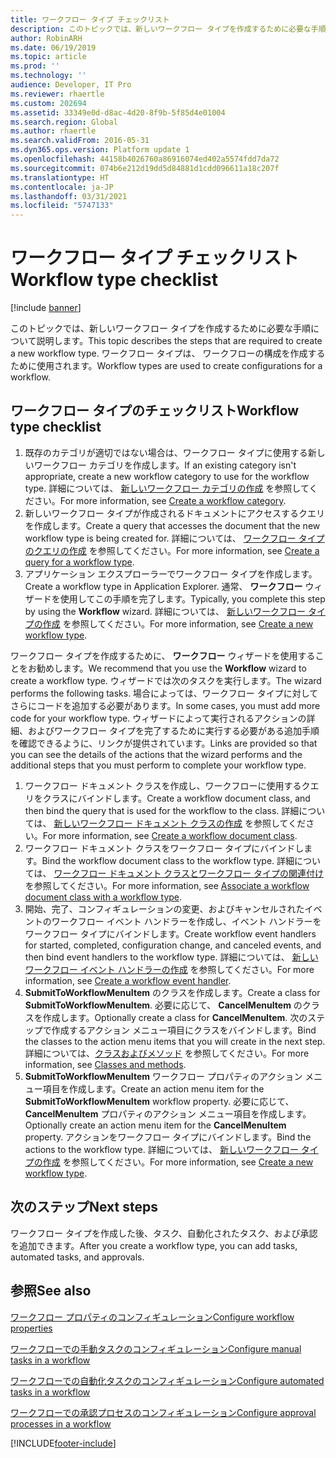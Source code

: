 ```yaml
---
title: ワークフロー タイプ チェックリスト
description: このトピックでは、新しいワークフロー タイプを作成するために必要な手順について説明します。
author: RobinARH
ms.date: 06/19/2019
ms.topic: article
ms.prod: ''
ms.technology: ''
audience: Developer, IT Pro
ms.reviewer: rhaertle
ms.custom: 202694
ms.assetid: 33349e0d-d8ac-4d20-8f9b-5f85d4e01004
ms.search.region: Global
ms.author: rhaertle
ms.search.validFrom: 2016-05-31
ms.dyn365.ops.version: Platform update 1
ms.openlocfilehash: 44158b4026760a86916074ed402a5574fdd7da72
ms.sourcegitcommit: 074b6e212d19dd5d84881d1cdd096611a18c207f
ms.translationtype: HT
ms.contentlocale: ja-JP
ms.lasthandoff: 03/31/2021
ms.locfileid: "5747133"
---
```

# <a name="workflow-type-checklist"></a><span data-ttu-id="c5da7-103">ワークフロー タイプ チェックリスト</span><span class="sxs-lookup"><span data-stu-id="c5da7-103">Workflow type checklist</span></span>

[!include [banner](../includes/banner.md)]

<span data-ttu-id="c5da7-104">このトピックでは、新しいワークフロー タイプを作成するために必要な手順について説明します。</span><span class="sxs-lookup"><span data-stu-id="c5da7-104">This topic describes the steps that are required to create a new workflow type.</span></span> <span data-ttu-id="c5da7-105">ワークフロー タイプは、 ワークフローの構成を作成するために使用されます。</span><span class="sxs-lookup"><span data-stu-id="c5da7-105">Workflow types are used to create configurations for a workflow.</span></span>

## <a name="workflow-type-checklist"></a><span data-ttu-id="c5da7-106">ワークフロー タイプのチェックリスト</span><span class="sxs-lookup"><span data-stu-id="c5da7-106">Workflow type checklist</span></span>

1. <span data-ttu-id="c5da7-107">既存のカテゴリが適切ではない場合は、ワークフロー タイプに使用する新しいワークフロー カテゴリを作成します。</span><span class="sxs-lookup"><span data-stu-id="c5da7-107">If an existing category isn't appropriate, create a new workflow category to use for the workflow type.</span></span> <span data-ttu-id="c5da7-108">詳細については、 [新しいワークフロー カテゴリの作成](workflow-type-category.md) を参照してください。</span><span class="sxs-lookup"><span data-stu-id="c5da7-108">For more information, see [Create a workflow category](workflow-type-category.md).</span></span>
2. <span data-ttu-id="c5da7-109">新しいワークフロー タイプが作成されるドキュメントにアクセスするクエリを作成します。</span><span class="sxs-lookup"><span data-stu-id="c5da7-109">Create a query that accesses the document that the new workflow type is being created for.</span></span> <span data-ttu-id="c5da7-110">詳細については、 [ワークフロー タイプのクエリの作成](workflow-type-query.md) を参照してください。</span><span class="sxs-lookup"><span data-stu-id="c5da7-110">For more information, see [Create a query for a workflow type](workflow-type-query.md).</span></span>
3. <span data-ttu-id="c5da7-111">アプリケーション エクスプローラーでワークフロー タイプを作成します。</span><span class="sxs-lookup"><span data-stu-id="c5da7-111">Create a workflow type in Application Explorer.</span></span> <span data-ttu-id="c5da7-112">通常、 **ワークフロー** ウィザードを使用してこの手順を完了します。</span><span class="sxs-lookup"><span data-stu-id="c5da7-112">Typically, you complete this step by using the **Workflow** wizard.</span></span> <span data-ttu-id="c5da7-113">詳細については、 [新しいワークフロー タイプの作成](workflow-type-create-new.md) を参照してください。</span><span class="sxs-lookup"><span data-stu-id="c5da7-113">For more information, see [Create a new workflow type](workflow-type-create-new.md).</span></span>

<span data-ttu-id="c5da7-114">ワークフロー タイプを作成するために、 **ワークフロー** ウィザードを使用することをお勧めします。</span><span class="sxs-lookup"><span data-stu-id="c5da7-114">We recommend that you use the **Workflow** wizard to create a workflow type.</span></span> <span data-ttu-id="c5da7-115">ウィザードでは次のタスクを実行します。</span><span class="sxs-lookup"><span data-stu-id="c5da7-115">The wizard performs the following tasks.</span></span> <span data-ttu-id="c5da7-116">場合によっては、ワークフロー タイプに対してさらにコードを追加する必要があります。</span><span class="sxs-lookup"><span data-stu-id="c5da7-116">In some cases, you must add more code for your workflow type.</span></span> <span data-ttu-id="c5da7-117">ウィザードによって実行されるアクションの詳細、およびワークフロー タイプを完了するために実行する必要がある追加手順を確認できるように、リンクが提供されています。</span><span class="sxs-lookup"><span data-stu-id="c5da7-117">Links are provided so that you can see the details of the actions that the wizard performs and the additional steps that you must perform to complete your workflow type.</span></span>

1. <span data-ttu-id="c5da7-118">ワークフロー ドキュメント クラスを作成し、ワークフローに使用するクエリをクラスにバインドします。</span><span class="sxs-lookup"><span data-stu-id="c5da7-118">Create a workflow document class, and then bind the query that is used for the workflow to the class.</span></span> <span data-ttu-id="c5da7-119">詳細については、 [新しいワークフロー ドキュメント クラスの作成](workflow-type-document-create.md) を参照してください。</span><span class="sxs-lookup"><span data-stu-id="c5da7-119">For more information, see [Create a workflow document class](workflow-type-document-create.md).</span></span>
2. <span data-ttu-id="c5da7-120">ワークフロー ドキュメント クラスをワークフロー タイプにバインドします。</span><span class="sxs-lookup"><span data-stu-id="c5da7-120">Bind the workflow document class to the workflow type.</span></span> <span data-ttu-id="c5da7-121">詳細については、 [ワークフロー ドキュメント クラスとワークフロー タイプの関連付け](workflow-type-associate-document.md) を参照してください。</span><span class="sxs-lookup"><span data-stu-id="c5da7-121">For more information, see [Associate a workflow document class with a workflow type](workflow-type-associate-document.md).</span></span>
3. <span data-ttu-id="c5da7-122">開始、完了、コンフィギュレーションの変更、およびキャンセルされたイベントのワークフロー イベント ハンドラーを作成し、イベント ハンドラーをワークフロー タイプにバインドします。</span><span class="sxs-lookup"><span data-stu-id="c5da7-122">Create workflow event handlers for started, completed, configuration change, and canceled events, and then bind event handlers to the workflow type.</span></span> <span data-ttu-id="c5da7-123">詳細については、 [新しいワークフロー イベント ハンドラーの作成](https://docs.microsoft.com/dynamicsax-2012/developer/how-to-create-a-workflow-event-handler) を参照してください。</span><span class="sxs-lookup"><span data-stu-id="c5da7-123">For more information, see [Create a workflow event handler](https://docs.microsoft.com/dynamicsax-2012/developer/how-to-create-a-workflow-event-handler).</span></span>
4. <span data-ttu-id="c5da7-124">**SubmitToWorkflowMenuItem** のクラスを作成します。</span><span class="sxs-lookup"><span data-stu-id="c5da7-124">Create a class for **SubmitToWorkflowMenuItem**.</span></span> <span data-ttu-id="c5da7-125">必要に応じて、 **CancelMenuItem** のクラスを作成します。</span><span class="sxs-lookup"><span data-stu-id="c5da7-125">Optionally create a class for **CancelMenuItem**.</span></span> <span data-ttu-id="c5da7-126">次のステップで作成するアクション メニュー項目にクラスをバインドします。</span><span class="sxs-lookup"><span data-stu-id="c5da7-126">Bind the classes to the action menu items that you will create in the next step.</span></span> <span data-ttu-id="c5da7-127">詳細については、[クラスおよびメソッド](../../dev-itpro/dev-ref/xpp-classes-methods.md) を参照してください。</span><span class="sxs-lookup"><span data-stu-id="c5da7-127">For more information, see [Classes and methods](../../dev-itpro/dev-ref/xpp-classes-methods.md).</span></span>
5. <span data-ttu-id="c5da7-128">**SubmitToWorkflowMenuItem** ワークフロー プロパティのアクション メニュー項目を作成します。</span><span class="sxs-lookup"><span data-stu-id="c5da7-128">Create an action menu item for the **SubmitToWorkflowMenuItem** workflow property.</span></span> <span data-ttu-id="c5da7-129">必要に応じて、 **CancelMenuItem** プロパティのアクション メニュー項目を作成します。</span><span class="sxs-lookup"><span data-stu-id="c5da7-129">Optionally create an action menu item for the **CancelMenuItem** property.</span></span> <span data-ttu-id="c5da7-130">アクションをワークフロー タイプにバインドします。</span><span class="sxs-lookup"><span data-stu-id="c5da7-130">Bind the actions to the workflow type.</span></span> <span data-ttu-id="c5da7-131">詳細については、 [新しいワークフロー タイプの作成](workflow-type-create-new.md) を参照してください。</span><span class="sxs-lookup"><span data-stu-id="c5da7-131">For more information, see [Create a new workflow type](workflow-type-create-new.md).</span></span>

## <a name="next-steps"></a><span data-ttu-id="c5da7-132">次のステップ</span><span class="sxs-lookup"><span data-stu-id="c5da7-132">Next steps</span></span>

<span data-ttu-id="c5da7-133">ワークフロー タイプを作成した後、タスク、自動化されたタスク、および承認を追加できます。</span><span class="sxs-lookup"><span data-stu-id="c5da7-133">After you create a workflow type, you can add tasks, automated tasks, and approvals.</span></span>

## <a name="see-also"></a><span data-ttu-id="c5da7-134">参照</span><span class="sxs-lookup"><span data-stu-id="c5da7-134">See also</span></span>

[<span data-ttu-id="c5da7-135">ワークフロー プロパティのコンフィギュレーション</span><span class="sxs-lookup"><span data-stu-id="c5da7-135">Configure workflow properties</span></span>](configure-workflow-properties.md)

[<span data-ttu-id="c5da7-136">ワークフローでの手動タスクのコンフィギュレーション</span><span class="sxs-lookup"><span data-stu-id="c5da7-136">Configure manual tasks in a workflow</span></span>](configure-manual-task-workflow.md)

[<span data-ttu-id="c5da7-137">ワークフローでの自動化タスクのコンフィギュレーション</span><span class="sxs-lookup"><span data-stu-id="c5da7-137">Configure automated tasks in a workflow</span></span>](configure-automated-task-workflow.md)

[<span data-ttu-id="c5da7-138">ワークフローでの承認プロセスのコンフィギュレーション</span><span class="sxs-lookup"><span data-stu-id="c5da7-138">Configure approval processes in a workflow</span></span>](configure-approval-process-workflow.md)


[!INCLUDE[footer-include](../../../includes/footer-banner.md)]